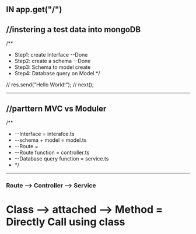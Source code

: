 ## IN app.get("/")

## //instering a test data into mongoDB

/\*\*

- Step1: create Interface --Done
- Step2: create a schema --Done
- Step3: Schema to model create
- Step4: Database query on Model
  \*/

// res.send("Hello World!");
// next();

---

## //parttern MVC vs Moduler

/\*\*

- --Interface = interafce.ts
- --schema + model = model.ts
- --Route =
- --Route function = controller.ts
- --Database query function = service.ts
- \*/

----------
### Route --> Controller --> Service

# Class --> attached --> Method = Directly Call using class